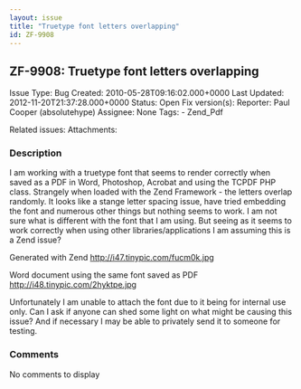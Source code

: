 ```yaml
---
layout: issue
title: "Truetype font letters overlapping"
id: ZF-9908
---
```


ZF-9908: Truetype font letters overlapping
------------------------------------------

 Issue Type: Bug Created: 2010-05-28T09:16:02.000+0000 Last Updated: 2012-11-20T21:37:28.000+0000 Status: Open Fix version(s): 
 Reporter:  Paul Cooper (absolutehype)  Assignee:  None  Tags: - Zend\_Pdf
 
 Related issues: 
 Attachments: 
### Description

I am working with a truetype font that seems to render correctly when saved as a PDF in Word, Photoshop, Acrobat and using the TCPDF PHP class. Strangely when loaded with the Zend Framework - the letters overlap randomly. It looks like a stange letter spacing issue, have tried embedding the font and numerous other things but nothing seems to work. I am not sure what is different with the font that I am using. But seeing as it seems to work correctly when using other libraries/applications I am assuming this is a Zend issue?

Generated with Zend <http://i47.tinypic.com/fucm0k.jpg>

Word document using the same font saved as PDF <http://i48.tinypic.com/2hyktpe.jpg>

Unfortunately I am unable to attach the font due to it being for internal use only. Can I ask if anyone can shed some light on what might be causing this issue? And if necessary I may be able to privately send it to someone for testing.

 

 

### Comments

No comments to display